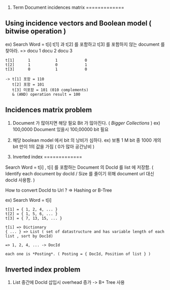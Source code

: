 1. Term Document incidences matrix
=============

Using incidence vectors and Boolean model ( bitwise operation )
-------------

ex) Search Word = t[i]
	t[1] 과 t[2] 를 포함하고 t[3] 를 포함하지 않는 document 를 찾아라.
	=>		docu 1		docu 2		docu 3

	t[1]	  1			  1		       0
	t[2]	  1			  0			   1
	t[3]	  0			  1			   0

	-> t[1] 포함 = 110
	   t[2] 포함 = 101
	   t[3] 미포함 = 101 (010 complements)
	   & (AND) operation result = 100


Incidences matrix problem
-------------

1. Document 가 많아지면 해당 필요 Bit 가 많아진다. ( *Bigger Collections* )
   ex) 100,0000 Document 있을시 100,00000 bit 필요

2. 해당 boolean model 에서 bit 의 낭비가 심하다.
   ex) 보통 1 M bit 중 1000 개의 bit 만이 1의 값을 가짐 ( 0가 많아 공간낭비 )




2. Inverted index
=============

Search Word = t[i] , t[i] 를 포함하는 Document 의 DocId 를 list 에 저장함.
( Identify each document by docId / Size 를 줄이기 위해 document url 대신 docId 사용함. )

How to convert DocId to Url ? => Hashing or B-Tree

ex) Search Word = t[i]
	
	t[1] = { 1, 2, 4, ... }
	t[2] = { 1, 5, 6, ... }
	t[3] = { 7, 13, 15, ... }
	
	t[i] => Dictionary
	{ ... } => List ( set of datastructure and has variable length of each list , sort by DocId)

	=> 1, 2, 4, ... -> DocId

	each one is *Posting*. ( Posting = { DocId, Position of list } )


Inverted index problem
------------

1. List 중간에 DocId 삽입시 overhead 증가 -> B+ Tree 사용



